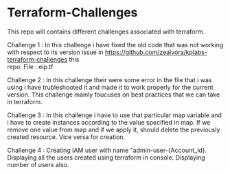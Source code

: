 # Terraform-Challenges
This repo will contains different challenges associated with terraform.

Challenge 1 : In this challenge i have fixed the old code that was not working with respect to its version issue in https://github.com/zealvora/kplabs-terraform-challenges this     
              repo. File : eip.tf

Challenge 2 : In this challenge their were some error in the file that i was using i have trubleshooted it and made it to work properly for the current version.
              This challenge mainly foucuses on best practices that we can take in terraform.

Challenge 3 : In this challenge i have to use that particular map variable and i have to create instances according to the value specified in map.
              If we remove one value from map and if we apply it, should delete the previously created resource. Vice versa for creation.

Challenge 4 : Creating IAM user with name "admin-user-{Account_id}.
              Displaying all the users created using terraform in console.
              Displaying number of users also.


